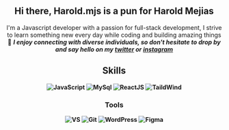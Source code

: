 [comment]: <> (<img src="https://haroldmjs.com/imgs/haroldmjs-header.png" width="100%">)

<div align='center'>
  
  ## Hi there, Harold.mjs is a pun for Harold Mejias ##

  I'm a Javascript developer with a passion for full-stack development, I strive to learn something new every day while coding and building amazing things 🚀
  <em><b>I enjoy connecting with diverse individuals, so don't hesitate to drop by and <b>say hello on my [twitter](https://twitter.com/harold_mjs) or [instagram](https://www.instagram.com/harold.mjs/)</b></em>
  ## Skills ##
  ![JavaScript](https://img.shields.io/badge/JavaScript-F7DF1E.svg?style=for-the-badge&logo=JavaScript&logoColor=black)
  ![MySql](https://img.shields.io/badge/MySQL-4479A1.svg?style=for-the-badge&logo=MySQL&logoColor=white)
  ![ReactJS](https://img.shields.io/badge/React-61DAFB.svg?style=for-the-badge&logo=React&logoColor=black)
  ![TaildWind](https://img.shields.io/badge/Tailwind%20CSS-06B6D4.svg?style=for-the-badge&logo=Tailwind-CSS&logoColor=white)

  ### Tools ###
  ![VS](https://img.shields.io/badge/Visual%20Studio%20Code-007ACC.svg?style=for-the-badge&logo=Visual-Studio-Code&logoColor=white)
  ![Git](https://img.shields.io/badge/Git-F05032.svg?style=for-the-badge&logo=Git&logoColor=white)
  ![WordPress](https://img.shields.io/badge/WordPress-21759B.svg?style=for-the-badge&logo=WordPress&logoColor=white)
  ![Figma](https://img.shields.io/badge/Figma-F24E1E.svg?style=for-the-badge&logo=Figma&logoColor=white)

</div>






